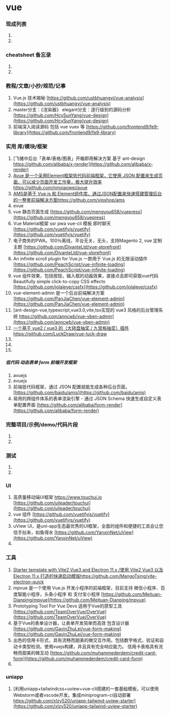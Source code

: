 
# vue

### 现成列表
1. 
1. 

### cheatsheet 备忘录
1. 
1. 

### 教程/文章/小抄/规范/记事
1. Vue.js 技术揭秘
[https://github.com/ustbhuangyi/vue-analysis](https://github.com/ustbhuangyi/vue-analysis)
1. master分支：《渲染器》 elegant分支：逐行级别的源码分析
[https://github.com/HcySunYang/vue-design](https://github.com/HcySunYang/vue-design)
1. 前端深入阅读源码 包括 vue vuex 等
[https://github.com/frontend9/fe9-library](https://github.com/frontend9/fe9-library)

### 实用 库/模块/框架
1. [飞猪中后台「表单/表格/图表」开箱即用解决方案 基于 ant-design https://github.com/alibaba/x-render](https://github.com/alibaba/x-render)
1. [Avue 是一个采用Element框架低代码前端框架，它使用 JSON 配置来生成页面，可以减少页面开发工作量，极大提升效率https://github.com/nmxiaowei/avue](https://github.com/nmxiaowei/avue)
1. [AMS是基于 Vue.js 和 Element组件库、通过JSON配置来快速搭建管理后台的一整套前端解决方案https://github.com/vipshop/ams](https://github.com/vipshop/ams)
1. evue
1. vue 静态页面生成
[https://github.com/mengyou658/vuepress](https://github.com/mengyou658/vuepress)
1. Vue Material框架 ssr pwa  vue-cli 模板 即时聊天 
[https://github.com/vuetifyjs/vuetify](https://github.com/vuetifyjs/vuetify)
1. 电子商务的PWA。100％离线，平台无关，无头，支持Magento 2, vue 定制 主题
[https://github.com/DivanteLtd/vue-storefront](https://github.com/DivanteLtd/vue-storefront)
1. An infinite scroll plugin for Vue.js  一款用于 Vue.js 的无限滚动插件
[https://github.com/PeachScript/vue-infinite-loading](https://github.com/PeachScript/vue-infinite-loading)
1. vue 组件效果，包括按钮，输入框的动画效果，直接点击即可获取vue代码 Beautifully simple click-to-copy CSS effects
[https://github.com/jolaleye/cssfx](https://github.com/jolaleye/cssfx)
1. vue-element-admin 是一个后台前端解决方案
[https://github.com/PanJiaChen/vue-element-admin](https://github.com/PanJiaChen/vue-element-admin)
1. [ant-design-vue,typescript,vue3.0,vite,tsx实现的 vue3 风格的后台管理系统 https://github.com/anncwb/vue-vben-admin](https://github.com/anncwb/vue-vben-admin)
1. [一个基于 vue2 / vue3 的（大转盘抽奖 / 九宫格抽奖）插件https://github.com/LuckDraw/vue-luck-draw](https://github.com/LuckDraw/vue-luck-draw)
1. 
1. 
1. 

##### 低代码 动态表单 form 前端开发框架
1. avuejs
1. evuejs
1. 前端低代码框架，通过 JSON 配置就能生成各种后台页面。
[https://github.com/baidu/amis](https://github.com/baidu/amis)
1. 易用的跨组件体系的表单渲染引擎 - 通过 JSON Schema 快速生成自定义表单配置界面
[https://github.com/alibaba/form-render](https://github.com/alibaba/form-render)

### 完整项目/示例/demo/代码片段
1. 

1. 

### 测试
1. 
1. 

### UI
1. 高质量移动端UI框架 https://www.touchui.io
[https://github.com/uileader/touchui](https://github.com/uileader/touchui)
1. vue 组件
[https://github.com/vuetifyjs/vuetify](https://github.com/vuetifyjs/vuetify)
1. uView UI，是uni-app生态最优秀的UI框架，全面的组件和便捷的工具会让您信手拈来，如鱼得水
[https://github.com/YanxinNet/uView](https://github.com/YanxinNet/uView)
1. 

### 工具
1. [Starter template with Vite2 Vue3 and Electron 11.x /使用 Vite2 Vue3 以及 Electron 11.x 打造的快速启动模版https://github.com/MangoTsing/vite-electron-quick](https://github.com/MangoTsing/vite-electron-quick)
1. mpvue 是一个使用 Vue.js 开发小程序的前端框架，目前支持 微信小程序、百度智能小程序，头条小程序 和 支付宝小程序
[https://github.com/Meituan-Dianping/mpvue](https://github.com/Meituan-Dianping/mpvue)
1. Prototyping Tool For Vue Devs 适用于Vue的原型工具 
[https://github.com/TeamOverVue/OverVue](https://github.com/TeamOverVue/OverVue)
1. 基于Vue的表单设计器，让表单开发简单而高效 包含设计器
[https://github.com/GavinZhuLei/vue-form-making](https://github.com/GavinZhuLei/vue-form-making)
1. 出色的信用卡形式，具有流畅而甜美的微交互作用。包括数字格式，验证和自动卡类型检测。使用vuejs构建，并且具有完全响应能力。
信用卡表格具有流畅而甜美的微互动
[https://github.com/muhammederdem/credit-card-form](https://github.com/muhammederdem/credit-card-form)
1. 


### uniapp 
1. [利用uniapp+tailwindcss+uview+vue-cli搭建的一套基础模板，可以使用Webstorm或者vscode开发。集成miniprogram-ci自动部署 https://github.com/xlzy520/uniapp-tailwind-uview-starter](https://github.com/xlzy520/uniapp-tailwind-uview-starter)
